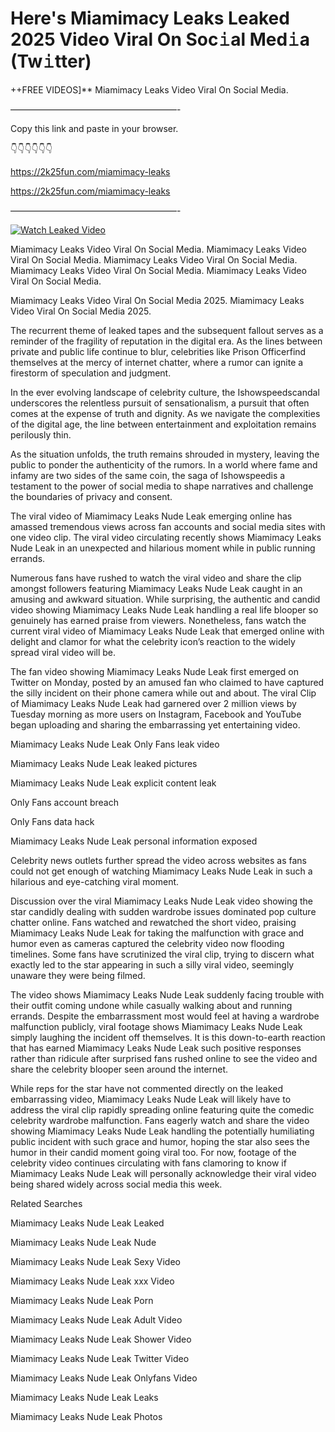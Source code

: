 # Here's Miamimacy Leaks Leaked 2025 Video Viral On Soc𝚒al Med𝚒a (Tw𝚒tter)

++FREE VIDEOS]** Miamimacy Leaks Video Viral On Social Media.

———————————————————-

Copy this link and paste in your browser.

👇👇👇👇👇👇

https://2k25fun.com/miamimacy-leaks

https://2k25fun.com/miamimacy-leaks

———————————————————-

[![Watch Leaked Video](https://miro.medium.com/v2/resize:fit:828/format:webp/1*cilzJN44JGOrTw9NJCrNHA.gif "Watch Leaked Video")](https://2k25fun.com/miamimacy-leaks)

Miamimacy Leaks Video Viral On Social Media. Miamimacy Leaks Video Viral On Social Media. Miamimacy Leaks Video Viral On Social Media. Miamimacy Leaks Video Viral On Social Media. Miamimacy Leaks Video Viral On Social Media.

Miamimacy Leaks Video Viral On Social Media 2025. Miamimacy Leaks Video Viral On Social Media 2025.

The recurrent theme of leaked tapes and the subsequent fallout serves as a reminder of the fragility of reputation in the digital era. As the lines between private and public life continue to blur, celebrities like Prison Officerfind themselves at the mercy of internet chatter, where a rumor can ignite a firestorm of speculation and judgment.

In the ever evolving landscape of celebrity culture, the Ishowspeedscandal underscores the relentless pursuit of sensationalism, a pursuit that often comes at the expense of truth and dignity. As we navigate the complexities of the digital age, the line between entertainment and exploitation remains perilously thin.

As the situation unfolds, the truth remains shrouded in mystery, leaving the public to ponder the authenticity of the rumors. In a world where fame and infamy are two sides of the same coin, the saga of Ishowspeedis a testament to the power of social media to shape narratives and challenge the boundaries of privacy and consent.

The viral video of Miamimacy Leaks Nude Leak emerging online has amassed tremendous views across fan accounts and social media sites with one video clip. The viral video circulating recently shows Miamimacy Leaks Nude Leak in an unexpected and hilarious moment while in public running errands.

Numerous fans have rushed to watch the viral video and share the clip amongst followers featuring Miamimacy Leaks Nude Leak caught in an amusing and awkward situation. While surprising, the authentic and candid video showing Miamimacy Leaks Nude Leak handling a real life blooper so genuinely has earned praise from viewers. Nonetheless, fans watch the current viral video of Miamimacy Leaks Nude Leak that emerged online with delight and clamor for what the celebrity icon’s reaction to the widely spread viral video will be.

The fan video showing Miamimacy Leaks Nude Leak first emerged on Twitter on Monday, posted by an amused fan who claimed to have captured the silly incident on their phone camera while out and about. The viral Clip of Miamimacy Leaks Nude Leak had garnered over 2 million views by Tuesday morning as more users on Instagram, Facebook and YouTube began uploading and sharing the embarrassing yet entertaining video.

Miamimacy Leaks Nude Leak Only Fans leak video

Miamimacy Leaks Nude Leak leaked pictures

Miamimacy Leaks Nude Leak explicit content leak

Only Fans account breach

Only Fans data hack

Miamimacy Leaks Nude Leak personal information exposed

Celebrity news outlets further spread the video across websites as fans could not get enough of watching Miamimacy Leaks Nude Leak in such a hilarious and eye-catching viral moment.

Discussion over the viral Miamimacy Leaks Nude Leak video showing the star candidly dealing with sudden wardrobe issues dominated pop culture chatter online. Fans watched and rewatched the short video, praising Miamimacy Leaks Nude Leak for taking the malfunction with grace and humor even as cameras captured the celebrity video now flooding timelines. Some fans have scrutinized the viral clip, trying to discern what exactly led to the star appearing in such a silly viral video, seemingly unaware they were being filmed.

The video shows Miamimacy Leaks Nude Leak suddenly facing trouble with their outfit coming undone while casually walking about and running errands. Despite the embarrassment most would feel at having a wardrobe malfunction publicly, viral footage shows Miamimacy Leaks Nude Leak simply laughing the incident off themselves. It is this down-to-earth reaction that has earned Miamimacy Leaks Nude Leak such positive responses rather than ridicule after surprised fans rushed online to see the video and share the celebrity blooper seen around the internet.

While reps for the star have not commented directly on the leaked embarrassing video, Miamimacy Leaks Nude Leak will likely have to address the viral clip rapidly spreading online featuring quite the comedic celebrity wardrobe malfunction. Fans eagerly watch and share the video showing Miamimacy Leaks Nude Leak handling the potentially humiliating public incident with such grace and humor, hoping the star also sees the humor in their candid moment going viral too. For now, footage of the celebrity video continues circulating with fans clamoring to know if Miamimacy Leaks Nude Leak will personally acknowledge their viral video being shared widely across social media this week.

Related Searches

Miamimacy Leaks Nude Leak Leaked

Miamimacy Leaks Nude Leak Nude

Miamimacy Leaks Nude Leak Sexy Video

Miamimacy Leaks Nude Leak xxx Video

Miamimacy Leaks Nude Leak Porn

Miamimacy Leaks Nude Leak Adult Video

Miamimacy Leaks Nude Leak Shower Video

Miamimacy Leaks Nude Leak Twitter Video

Miamimacy Leaks Nude Leak Onlyfans Video

Miamimacy Leaks Nude Leak Leaks

Miamimacy Leaks Nude Leak Photos